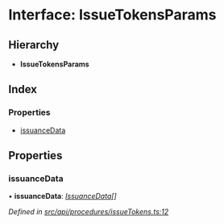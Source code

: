 # Interface: IssueTokensParams

## Hierarchy

* **IssueTokensParams**

## Index

### Properties

* [issuanceData](api_procedures.issuetokensparams.md#issuancedata)

## Properties

###  issuanceData

• **issuanceData**: *[IssuanceData](types.issuancedata.md)[]*

*Defined in [src/api/procedures/issueTokens.ts:12](https://github.com/PolymathNetwork/polymesh-sdk/blob/7e9a732/src/api/procedures/issueTokens.ts#L12)*
